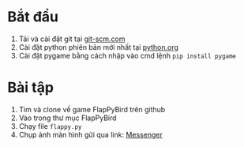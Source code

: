 # Bắt đầu
1. Tải và cài đặt git tại [git-scm.com](https://git-scm.com/downloads)
1. Cài đặt python phiên bản mới nhất tại [python.org](https://www.python.org/downloads/)
1. Cài đặt pygame bằng cách nhập vào cmd lệnh `pip install pygame`

# Bài tập
1. Tìm và clone về game FlapPyBird trên github
1. Vào trong thư mục FlapPyBird
1. Chạy file `flappy.py`
1. Chụp ảnh màn hình gửi qua link: [Messenger](https://m.me/minhduc.876/)
